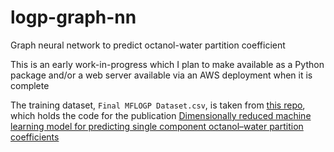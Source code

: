 # logp-graph-nn
Graph neural network to predict octanol-water partition coefficient

This is an early work-in-progress which I plan to make available as a Python package and/or a web server available via an AWS deployment when it is complete

The training dataset, `Final MFLOGP Dataset.csv`, is taken from [this repo](https://github.com/TeixeiraResearchLab/MF-LOGP_Development-), which holds the code for the publication [Dimensionally reduced machine learning model for predicting single component octanol–water partition coefficients](https://jcheminf.biomedcentral.com/articles/10.1186/s13321-022-00660-1)
